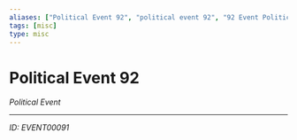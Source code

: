 ```yaml
---
aliases: ["Political Event 92", "political event 92", "92 Event Political"]
tags: [misc]
type: misc
---
```


# Political Event 92

*Political Event*

---
*ID: EVENT00091*